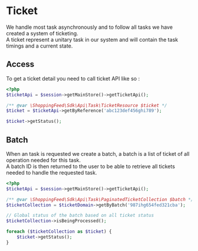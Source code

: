 # Ticket

We handle most task asynchronously and to follow all tasks we have created a system of ticketing.  
A ticket represent a unitary task in our system and will contain the task timings and a current state.

## Access

To get a ticket detail you need to call ticket API like so :
```php
<?php
$ticketApi = $session->getMainStore()->getTicketApi();

/** @var \ShoppingFeed\Sdk\Api\Task\TicketResource $ticket */
$ticket = $ticketApi->getByReference('abc123def456ghi789');

$ticket->getStatus();
```

## Batch

When an task is requested we create a batch, a batch is a list of ticket of all operation needed for 
this task.  
A batch ID is then returned to the user to be able to retrieve all tickets needed to handle the requested task.
```php
<?php
$ticketApi = $session->getMainStore()->getTicketApi();

/** @var \ShoppingFeed\Sdk\Api\Task\PaginatedTicketCollection $batch */
$ticketCollection = $ticketDomain->getByBatch('987ihg654fed321cba');

// Global status of the batch based on all ticket status
$ticketCollection->isBeingProcessed();

foreach ($ticketCollection as $ticket) {
    $ticket->getStatus();
}
```
